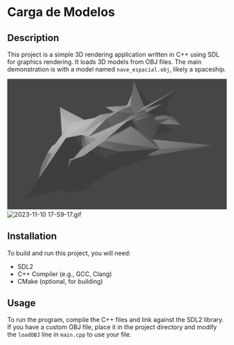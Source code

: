 # Carga de Modelos

## Description
This project is a simple 3D rendering application written in C++ using SDL for graphics rendering. It loads 3D models from OBJ files. The main demonstration is with a model named `nave_espacial.obj`, likely a spaceship.

![nave_espacial.png](nave_espacial.png)
![2023-11-10 17-59-17.gif](2023-11-10%2017-59-17.gif)

## Installation
To build and run this project, you will need:
- SDL2
- C++ Compiler (e.g., GCC, Clang)
- CMake (optional, for building)

## Usage
To run the program, compile the C++ files and link against the SDL2 library. If you have a custom OBJ file, place it in the project directory and modify the `loadOBJ` line in `main.cpp` to use your file.
